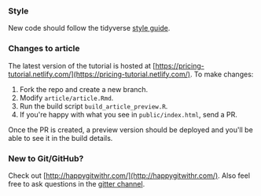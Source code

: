 ### Style

New code should follow the tidyverse [style guide](http://style.tidyverse.org).

### Changes to article

The latest version of the tutorial is hosted at [https://pricing-tutorial.netlify.com/](https://pricing-tutorial.netlify.com/). To make changes:

1. Fork the repo and create a new branch.
2. Modify `article/article.Rmd`.
3. Run the build script `build_article_preview.R`.
4. If you're happy with what you see in `public/index.html`, send a PR.

Once the PR is created, a preview version should be deployed and you'll be able to see it in the build details.

### New to Git/GitHub?

Check out [http://happygitwithr.com/](http://happygitwithr.com/). Also feel free to ask questions in the [gitter channel](https://gitter.im/kasa-official/pc-pricing-tutorial).